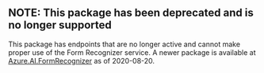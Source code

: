 ## NOTE: This package has been deprecated and is no longer supported

This package has endpoints that are no longer active and cannot make proper use of the Form Recognizer service. A newer package is available at [Azure.AI.FormRecognizer][new_package] as of 2020-08-20.

[new_package]: https://github.com/Azure/azure-sdk-for-net/tree/main/sdk/formrecognizer/Azure.AI.FormRecognizer